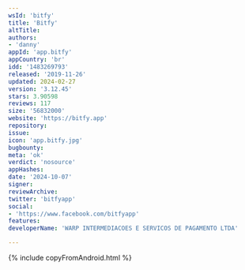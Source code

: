```yaml
---
wsId: 'bitfy'
title: 'Bitfy'
altTitle: 
authors:
- 'danny'
appId: 'app.bitfy'
appCountry: 'br'
idd: '1483269793'
released: '2019-11-26'
updated: 2024-02-27
version: '3.12.45'
stars: 3.90598
reviews: 117
size: '56832000'
website: 'https://bitfy.app'
repository: 
issue: 
icon: 'app.bitfy.jpg'
bugbounty: 
meta: 'ok'
verdict: 'nosource'
appHashes: 
date: '2024-10-07'
signer: 
reviewArchive: 
twitter: 'bitfyapp'
social:
- 'https://www.facebook.com/bitfyapp'
features: 
developerName: 'WARP INTERMEDIACOES E SERVICOS DE PAGAMENTO LTDA'

---
```


{% include copyFromAndroid.html %}
